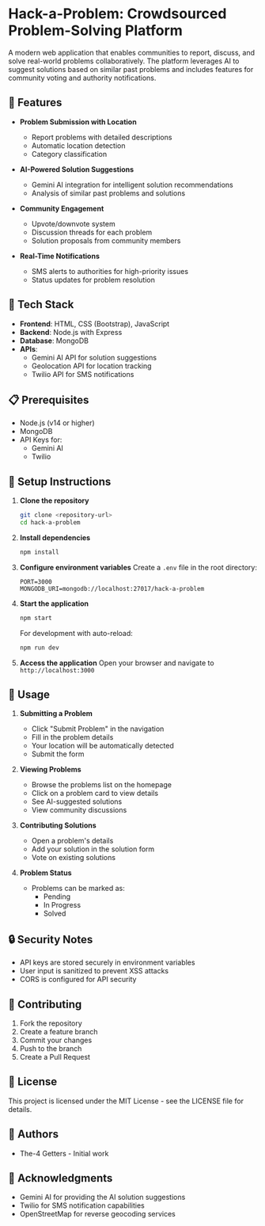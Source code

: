 # Hack-a-Problem: Crowdsourced Problem-Solving Platform

A modern web application that enables communities to report, discuss, and solve real-world problems collaboratively. The platform leverages AI to suggest solutions based on similar past problems and includes features for community voting and authority notifications.

## 🌟 Features

- **Problem Submission with Location**
  - Report problems with detailed descriptions
  - Automatic location detection
  - Category classification

- **AI-Powered Solution Suggestions**
  - Gemini AI integration for intelligent solution recommendations
  - Analysis of similar past problems and solutions

- **Community Engagement**
  - Upvote/downvote system
  - Discussion threads for each problem
  - Solution proposals from community members

- **Real-Time Notifications**
  - SMS alerts to authorities for high-priority issues
  - Status updates for problem resolution

## 🔧 Tech Stack

- **Frontend**: HTML, CSS (Bootstrap), JavaScript
- **Backend**: Node.js with Express
- **Database**: MongoDB
- **APIs**:
  - Gemini AI API for solution suggestions
  - Geolocation API for location tracking
  - Twilio API for SMS notifications

## 📋 Prerequisites

- Node.js (v14 or higher)
- MongoDB
- API Keys for:
  - Gemini AI
  - Twilio

## 🚀 Setup Instructions

1. **Clone the repository**
   ```bash
   git clone <repository-url>
   cd hack-a-problem
   ```

2. **Install dependencies**
   ```bash
   npm install
   ```

3. **Configure environment variables**
   Create a `.env` file in the root directory:
   ```env
   PORT=3000
   MONGODB_URI=mongodb://localhost:27017/hack-a-problem
   
   ```

4. **Start the application**
   ```bash
   npm start
   ```

   For development with auto-reload:
   ```bash
   npm run dev
   ```

5. **Access the application**
   Open your browser and navigate to `http://localhost:3000`

## 📱 Usage

1. **Submitting a Problem**
   - Click "Submit Problem" in the navigation
   - Fill in the problem details
   - Your location will be automatically detected
   - Submit the form

2. **Viewing Problems**
   - Browse the problems list on the homepage
   - Click on a problem card to view details
   - See AI-suggested solutions
   - View community discussions

3. **Contributing Solutions**
   - Open a problem's details
   - Add your solution in the solution form
   - Vote on existing solutions

4. **Problem Status**
   - Problems can be marked as:
     - Pending
     - In Progress
     - Solved

## 🔒 Security Notes

- API keys are stored securely in environment variables
- User input is sanitized to prevent XSS attacks
- CORS is configured for API security

## 🤝 Contributing

1. Fork the repository
2. Create a feature branch
3. Commit your changes
4. Push to the branch
5. Create a Pull Request

## 📄 License

This project is licensed under the MIT License - see the LICENSE file for details.

## 👥 Authors

- The-4 Getters - Initial work

## 🙏 Acknowledgments

- Gemini AI for providing the AI solution suggestions
- Twilio for SMS notification capabilities
- OpenStreetMap for reverse geocoding services 
